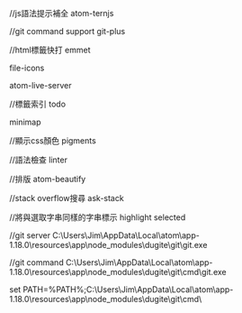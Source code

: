 
//js語法提示補全
atom-ternjs

//git command support
git-plus

//html標籤快打
emmet

file-icons

atom-live-server

//標籤索引
todo

minimap

//顯示css顏色
pigments

//語法檢查
linter

//排版
atom-beautify

//stack overflow搜尋
ask-stack

//將與選取字串同樣的字串標示
highlight selected

//git server
C:\Users\Jim\AppData\Local\atom\app-1.18.0\resources\app\node_modules\dugite\git\git.exe

//git command
C:\Users\Jim\AppData\Local\atom\app-1.18.0\resources\app\node_modules\dugite\git\cmd\git.exe

set PATH=%PATH%;C:\Users\Jim\AppData\Local\atom\app-1.18.0\resources\app\node_modules\dugite\git\cmd\

